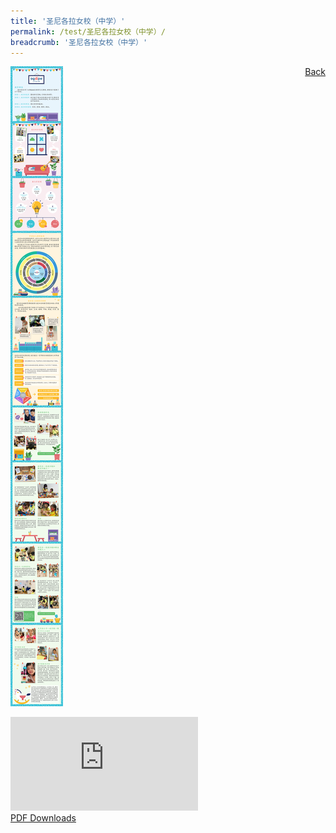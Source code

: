 ```yaml
---
title: '圣尼各拉女校（中学）'
permalink: /test/圣尼各拉女校（中学）/
breadcrumb: '圣尼各拉女校（中学）'
---
```

<a href="/gallery/华文学习展示区-chinese-exhibitions-b/preschool/" style="float:right;">Back</a>
 <img src="/images/AGAPE-Presch-Poster.jpg"> <br/>
<div class="video-container">
  <iframe src="https://www.youtube.com/embed/d6fmLlW8eoE" frameborder="0" allow="accelerometer; autoplay; encrypted-media; gyroscope; picture-in-picture" allowfullscreen></iframe></div>
<a href="/Sharing-Sessions/01-website-exhibitor-template-pdf.pdf" download>PDF Downloads</a>

